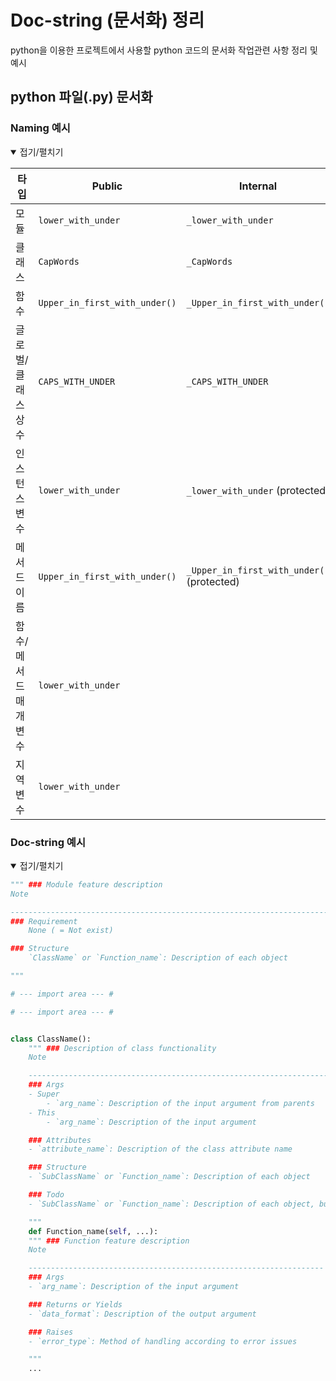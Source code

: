 # Doc-string (문서화) 정리

python을 이용한 프로젝트에서 사용할 python 코드의 문서화 작업관련 사항 정리 및 예시

## python 파일(.py) 문서화

### Naming 예시

<details open >
<summary>접기/펼치기</summary>

| 타입                 | Public                       | Internal                                   |
| -------------------- | ---------------------------- | ------------------------------------------ |
| 모듈                 | `lower_with_under`           | `_lower_with_under`                        |
| 클래스               | `CapWords`                   | `_CapWords`                                |
| 함수                 | `Upper_in_first_with_under()`| `_Upper_in_first_with_under()`             |
| 글로벌/클래스 상수   | `CAPS_WITH_UNDER`            | `_CAPS_WITH_UNDER`                         |
| 인스턴스 변수        | `lower_with_under`           | `_lower_with_under` (protected)            |
| 메서드 이름          | `Upper_in_first_with_under()`| `_Upper_in_first_with_under()` (protected) |
| 함수/메서드 매개변수 | `lower_with_under`           |                                            |
| 지역 변수            | `lower_with_under`           |                                            |

</details>

### Doc-string 예시

<details open >
<summary>접기/펼치기</summary>

```python
""" ### Module feature description
Note

------------------------------------------------------------------------
### Requirement
    None ( = Not exist)

### Structure
    `ClassName` or `Function_name`: Description of each object

"""

# --- import area --- #

# --- import area --- #


class ClassName():
    """ ### Description of class functionality
    Note

    ---------------------------------------------------------------------
    ### Args
    - Super
        - `arg_name`: Description of the input argument from parents
    - This
        - `arg_name`: Description of the input argument

    ### Attributes
    - `attribute_name`: Description of the class attribute name

    ### Structure
    - `SubClassName` or `Function_name`: Description of each object

    ### Todo
    - `SubClassName` or `Function_name`: Description of each object, but not written

    """
    def Function_name(self, ...):
    """ ### Function feature description
    Note

    ------------------------------------------------------------------
    ### Args
    - `arg_name`: Description of the input argument

    ### Returns or Yields
    - `data_format`: Description of the output argument

    ### Raises
    - `error_type`: Method of handling according to error issues

    """
    ...
```

</details>